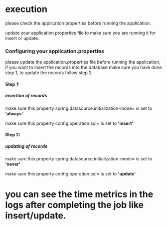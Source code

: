 <h1> execution </h1>
  
   <p> please check the application properties before running the application. </p>
   <p> update your application.properties file to make sure you are running it for insert or update. </p>
  
  <h3> Configuring your application.properties </h3>
         <p> please update the application.properties file before running the application, if you want to insert the records 
         into the database make sure you have done step 1, to update the records follow step 2.</p>
       <h4><strong>Step 1: </strong></h4>  <h5> insertion of records </h5>
           <p> make sure this property spring.datasource.initialization-mode= is set to <strong> 'always' </strong> </p>
           <p> make sure this property config.operation.sql= is set to <strong> 'insert' </strong> </p>
      <h4><strong>Step 2: </strong></h4> <h5> updating of records </h5>
           <p> make sure this property spring.datasource.initialization-mode= is set to <strong> 'never' </strong> </p>
           <p> make sure this property config.operation.sql= is set to <strong> 'update' </strong> </p>
           
 <h1> you can see the time metrics in the logs after completing the job like insert/update. </h1>          
           
           
  
   
  
